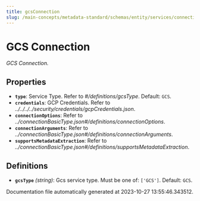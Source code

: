```yaml
---
title: gcsConnection
slug: /main-concepts/metadata-standard/schemas/entity/services/connections/storage/gcsconnection
---
```


# GCS Connection

*GCS Connection.*

## Properties

- **`type`**: Service Type. Refer to *#/definitions/gcsType*. Default: `GCS`.
- **`credentials`**: GCP Credentials. Refer to *../../../../security/credentials/gcpCredentials.json*.
- **`connectionOptions`**: Refer to *../connectionBasicType.json#/definitions/connectionOptions*.
- **`connectionArguments`**: Refer to *../connectionBasicType.json#/definitions/connectionArguments*.
- **`supportsMetadataExtraction`**: Refer to *../connectionBasicType.json#/definitions/supportsMetadataExtraction*.
## Definitions

- **`gcsType`** *(string)*: Gcs service type. Must be one of: `['GCS']`. Default: `GCS`.


Documentation file automatically generated at 2023-10-27 13:55:46.343512.

